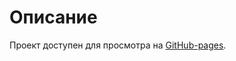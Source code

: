 # Описание

Проект доступен для просмотра на [GitHub-pages](https://tbsthemountainssay.github.io/ProtonT/).

